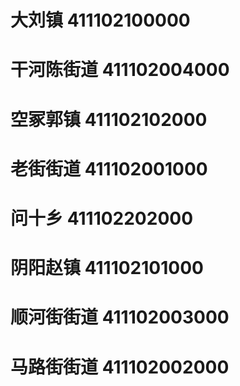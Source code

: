 # 大刘镇 411102100000
# 干河陈街道 411102004000
# 空冢郭镇 411102102000
# 老街街道 411102001000
# 问十乡 411102202000
# 阴阳赵镇 411102101000
# 顺河街街道 411102003000
# 马路街街道 411102002000

